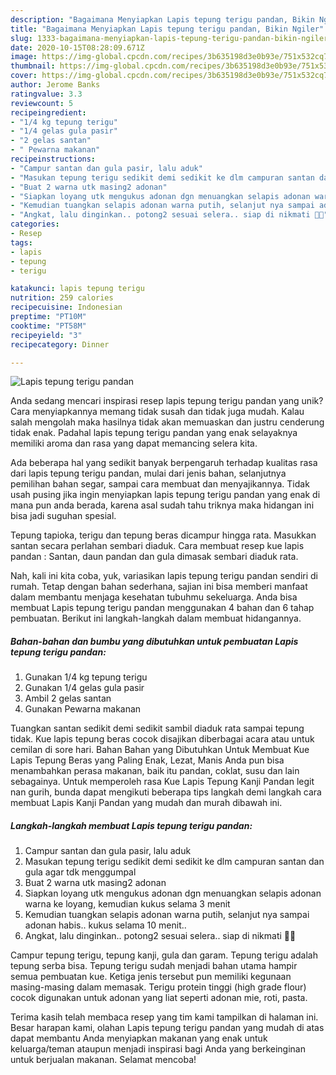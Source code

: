```yaml
---
description: "Bagaimana Menyiapkan Lapis tepung terigu pandan, Bikin Ngiler"
title: "Bagaimana Menyiapkan Lapis tepung terigu pandan, Bikin Ngiler"
slug: 1333-bagaimana-menyiapkan-lapis-tepung-terigu-pandan-bikin-ngiler
date: 2020-10-15T08:28:09.671Z
image: https://img-global.cpcdn.com/recipes/3b635198d3e0b93e/751x532cq70/lapis-tepung-terigu-pandan-foto-resep-utama.jpg
thumbnail: https://img-global.cpcdn.com/recipes/3b635198d3e0b93e/751x532cq70/lapis-tepung-terigu-pandan-foto-resep-utama.jpg
cover: https://img-global.cpcdn.com/recipes/3b635198d3e0b93e/751x532cq70/lapis-tepung-terigu-pandan-foto-resep-utama.jpg
author: Jerome Banks
ratingvalue: 3.3
reviewcount: 5
recipeingredient:
- "1/4 kg tepung terigu"
- "1/4 gelas gula pasir"
- "2 gelas santan"
- " Pewarna makanan"
recipeinstructions:
- "Campur santan dan gula pasir, lalu aduk"
- "Masukan tepung terigu sedikit demi sedikit ke dlm campuran santan dan gula agar tdk menggumpal"
- "Buat 2 warna utk masing2 adonan"
- "Siapkan loyang utk mengukus adonan dgn menuangkan selapis adonan warna ke loyang, kemudian kukus selama 3 menit"
- "Kemudian tuangkan selapis adonan warna putih, selanjut nya sampai adonan habis.. kukus selama 10 menit.."
- "Angkat, lalu dinginkan.. potong2 sesuai selera.. siap di nikmati 🤗😋"
categories:
- Resep
tags:
- lapis
- tepung
- terigu

katakunci: lapis tepung terigu 
nutrition: 259 calories
recipecuisine: Indonesian
preptime: "PT10M"
cooktime: "PT58M"
recipeyield: "3"
recipecategory: Dinner

---
```



![Lapis tepung terigu pandan](https://img-global.cpcdn.com/recipes/3b635198d3e0b93e/751x532cq70/lapis-tepung-terigu-pandan-foto-resep-utama.jpg)

Anda sedang mencari inspirasi resep lapis tepung terigu pandan yang unik? Cara menyiapkannya memang tidak susah dan tidak juga mudah. Kalau salah mengolah maka hasilnya tidak akan memuaskan dan justru cenderung tidak enak. Padahal lapis tepung terigu pandan yang enak selayaknya memiliki aroma dan rasa yang dapat memancing selera kita.

Ada beberapa hal yang sedikit banyak berpengaruh terhadap kualitas rasa dari lapis tepung terigu pandan, mulai dari jenis bahan, selanjutnya pemilihan bahan segar, sampai cara membuat dan menyajikannya. Tidak usah pusing jika ingin menyiapkan lapis tepung terigu pandan yang enak di mana pun anda berada, karena asal sudah tahu triknya maka hidangan ini bisa jadi suguhan spesial.

Tepung tapioka, terigu dan tepung beras dicampur hingga rata. Masukkan santan secara perlahan sembari diaduk. Cara membuat resep kue lapis pandan : Santan, daun pandan dan gula dimasak sembari diaduk rata.


Nah, kali ini kita coba, yuk, variasikan lapis tepung terigu pandan sendiri di rumah. Tetap dengan bahan sederhana, sajian ini bisa memberi manfaat dalam membantu menjaga kesehatan tubuhmu sekeluarga. Anda bisa membuat Lapis tepung terigu pandan menggunakan 4 bahan dan 6 tahap pembuatan. Berikut ini langkah-langkah dalam membuat hidangannya.

<!--inarticleads1-->

##### Bahan-bahan dan bumbu yang dibutuhkan untuk pembuatan Lapis tepung terigu pandan:

1. Gunakan 1/4 kg tepung terigu
1. Gunakan 1/4 gelas gula pasir
1. Ambil 2 gelas santan
1. Gunakan  Pewarna makanan


Tuangkan santan sedikit demi sedikit sambil diaduk rata sampai tepung tidak. Kue lapis tepung beras cocok disajikan diberbagai acara atau untuk cemilan di sore hari. Bahan Bahan yang Dibutuhkan Untuk Membuat Kue Lapis Tepung Beras yang Paling Enak, Lezat, Manis Anda pun bisa menambahkan perasa makanan, baik itu pandan, coklat, susu dan lain sebagainya. Untuk memperoleh rasa Kue Lapis Tepung Kanji Pandan legit nan gurih, bunda dapat mengikuti beberapa tips langkah demi langkah cara membuat Lapis Kanji Pandan yang mudah dan murah dibawah ini. 

<!--inarticleads2-->

##### Langkah-langkah membuat Lapis tepung terigu pandan:

1. Campur santan dan gula pasir, lalu aduk
1. Masukan tepung terigu sedikit demi sedikit ke dlm campuran santan dan gula agar tdk menggumpal
1. Buat 2 warna utk masing2 adonan
1. Siapkan loyang utk mengukus adonan dgn menuangkan selapis adonan warna ke loyang, kemudian kukus selama 3 menit
1. Kemudian tuangkan selapis adonan warna putih, selanjut nya sampai adonan habis.. kukus selama 10 menit..
1. Angkat, lalu dinginkan.. potong2 sesuai selera.. siap di nikmati 🤗😋


Campur tepung terigu, tepung kanji, gula dan garam. Tepung terigu adalah tepung serba bisa. Tepung terigu sudah menjadi bahan utama hampir semua pembuatan kue. Ketiga jenis tersebut pun memiliki kegunaan masing-masing dalam memasak. Terigu protein tinggi (high grade flour) cocok digunakan untuk adonan yang liat seperti adonan mie, roti, pasta. 

Terima kasih telah membaca resep yang tim kami tampilkan di halaman ini. Besar harapan kami, olahan Lapis tepung terigu pandan yang mudah di atas dapat membantu Anda menyiapkan makanan yang enak untuk keluarga/teman ataupun menjadi inspirasi bagi Anda yang berkeinginan untuk berjualan makanan. Selamat mencoba!
